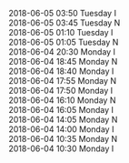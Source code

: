 2018-06-05 03:50 Tuesday  I  
2018-06-05 03:45 Tuesday  N  
2018-06-05 01:10 Tuesday  I  
2018-06-05 01:05 Tuesday  N  
2018-06-04 20:30 Monday  I  
2018-06-04 18:45 Monday  N  
2018-06-04 18:40 Monday  I  
2018-06-04 17:55 Monday  N  
2018-06-04 17:50 Monday  I  
2018-06-04 16:10 Monday  N  
2018-06-04 16:05 Monday  I  
2018-06-04 14:05 Monday  N  
2018-06-04 14:00 Monday  I  
2018-06-04 10:35 Monday  N  
2018-06-04 10:30 Monday  I  
